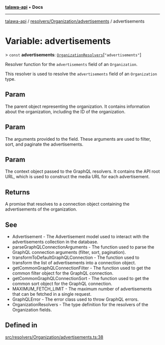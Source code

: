 [**talawa-api**](../../../../README.md) • **Docs**

***

[talawa-api](../../../../modules.md) / [resolvers/Organization/advertisements](../README.md) / advertisements

# Variable: advertisements

\> `const` **advertisements**: [`OrganizationResolvers`](../../../../types/generatedGraphQLTypes/type-aliases/OrganizationResolvers.md)\[`"advertisements"`\]

Resolver function for the `advertisements` field of an `Organization`.

This resolver is used to resolve the `advertisements` field of an `Organization` type.

## Param

The parent object representing the organization. It contains information about the organization, including the ID of the organization.

## Param

The arguments provided to the field. These arguments are used to filter, sort, and paginate the advertisements.

## Param

The context object passed to the GraphQL resolvers. It contains the API root URL, which is used to construct the media URL for each advertisement.

## Returns

A promise that resolves to a connection object containing the advertisements of the organization.

## See

 - Advertisement - The Advertisement model used to interact with the advertisements collection in the database.
 - parseGraphQLConnectionArguments - The function used to parse the GraphQL connection arguments (filter, sort, pagination).
 - transformToDefaultGraphQLConnection - The function used to transform the list of advertisements into a connection object.
 - getCommonGraphQLConnectionFilter - The function used to get the common filter object for the GraphQL connection.
 - getCommonGraphQLConnectionSort - The function used to get the common sort object for the GraphQL connection.
 - MAXIMUM_FETCH_LIMIT - The maximum number of advertisements that can be fetched in a single request.
 - GraphQLError - The error class used to throw GraphQL errors.
 - OrganizationResolvers - The type definition for the resolvers of the Organization fields.

## Defined in

[src/resolvers/Organization/advertisements.ts:38](https://github.com/PalisadoesFoundation/talawa-api/blob/f4877b986932181336f42a7336754de05976cd97/src/resolvers/Organization/advertisements.ts#L38)

